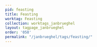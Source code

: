 ```yaml
---
pid: feasting
title: Feasting
worktag: Feasting
collection: worktags_janbrueghel
layout: tagpage_janbrueghel
order: '058'
permalink: "/janbrueghel/tags/feasting/"
---
```

